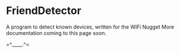 # FriendDetector
A program to detect known devices, written for the WiFi Nugget
More documentation coming to this page soon.

=^.____.^=
